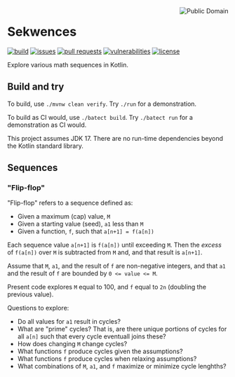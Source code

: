 <a href="LICENSE.md">
<img src="https://unlicense.org/pd-icon.png" alt="Public Domain" align="right"/>
</a>

# Sekwences

[![build](https://github.com/binkley/sekwences/workflows/build/badge.svg)](https://github.com/binkley/sekwences/actions)
[![issues](https://img.shields.io/github/issues/binkley/sekwences.svg)](https://github.com/binkley/sekwences/issues/)
[![pull requests](https://img.shields.io/github/issues-pr/binkley/sekwences.svg)](https://github.com/binkley/sekwences/pulls)
[![vulnerabilities](https://snyk.io/test/github/binkley/sekwences/badge.svg)](https://snyk.io/test/github/binkley/sekwences)
[![license](https://img.shields.io/badge/license-Public%20Domain-blue.svg)](http://unlicense.org/)

Explore various math sequences in Kotlin.

## Build and try

To build, use `./mvnw clean verify`.
Try `./run` for a demonstration.

To build as CI would, use `./batect build`.
Try `./batect run` for a demonstration as CI would.

This project assumes JDK 17.
There are no run-time dependencies beyond the Kotlin standard library.

## Sequences

### "Flip-flop"

"Flip-flop" refers to a sequence defined as:

* Given a maximum (cap) value, `M`
* Given a starting value (seed), `a1` less than `M`
* Given a function, `f`, such that `a[n+1] = f(a[n])`

Each sequence value `a[n+1]` is `f(a[n])` until exceeding `M`.
Then the _excess_ of `f(a[n])` over `M` is subtracted from `M` and, and that
result is `a[n+1]`.

Assume that `M`, `a1`, and the result of `f` are non-negative integers, and
that `a1` and the result of `f` are bounded by `0 <= value <= M`.

Present code explores `M` equal to 100, and `f` equal to `2n` (doubling the
previous value).

Questions to explore:
- Do all values for `a1` result in cycles?
- What are "prime" cycles? That is, are there unique portions of cycles for
  all `a[n]` such that every cycle eventuall joins these?
- How does changing `M` change cycles?
- What functions `f` produce cycles given the assumptions?
- What functions `f` produce cycles when relaxing assumptions?
- What combinations of `M`, `a1`, and `f` maximize or minimize cycle lenghths?
